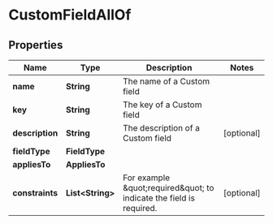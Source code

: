 

# CustomFieldAllOf


## Properties

Name | Type | Description | Notes
------------ | ------------- | ------------- | -------------
**name** | **String** | The name of a Custom field | 
**key** | **String** | The key of a Custom field | 
**description** | **String** | The description of a Custom field |  [optional]
**fieldType** | **FieldType** |  | 
**appliesTo** | **AppliesTo** |  | 
**constraints** | **List&lt;String&gt;** | For example \&quot;required\&quot; to indicate the field is required. |  [optional]



